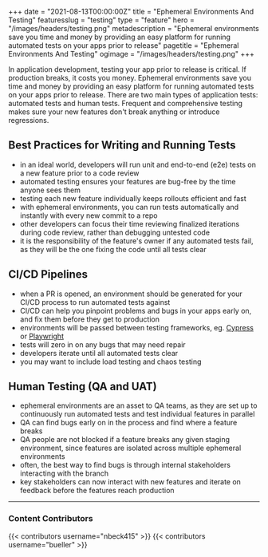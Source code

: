 +++
date = "2021-08-13T00:00:00Z"
title = "Ephemeral Environments And Testing"
featuresslug = "testing"
type = "feature"
hero = "/images/headers/testing.png"
metadescription = "Ephemeral environments save you time and money by providing an easy platform for running automated tests on your apps prior to release"
pagetitle = "Ephemeral Environments And Testing"
ogimage = "/images/headers/testing.png"
+++

In application development, testing your app prior to release is critical. If production breaks, it costs you money. Ephemeral environments save you time and money by providing an easy platform for running automated tests on your apps prior to release.
There are two main types of application tests: automated tests and human tests. Frequent and comprehensive testing makes sure your new features don't break anything or introduce regressions.

## Best Practices for Writing and Running Tests
- in an ideal world, developers will run unit and end-to-end (e2e) tests on a new feature prior to a code review
- automated testing ensures your features are bug-free by the time anyone sees them
- testing each new feature individually keeps rollouts efficient and fast
- with ephemeral environments, you can run tests automatically and instantly with every new commit to a repo
- other developers can focus their time reviewing finalized iterations during code review, rather than debugging untested code
- it is the responsibility of the feature's owner if any automated tests fail, as they will be the one fixing the code until all tests clear

## CI/CD Pipelines
- when a PR is opened, an environment should be generated for your CI/CD process to run automated tests against
- CI/CD can help you pinpoint problems and bugs in your apps early on, and fix them before they get to production
- environments will be passed between testing frameworks, eg. [Cypress](https://www.cypress.io/) or [Playwright](https://playwright.dev/)
- tests will zero in on any bugs that may need repair
- developers iterate until all automated tests clear
- you may want to include load testing and chaos testing


## Human Testing (QA and UAT)
- ephemeral environments are an asset to QA teams, as they are set up to continuously run automated tests and test individual features in parallel
- QA can find bugs early on in the process and find where a feature breaks
- QA people are not blocked if a feature breaks any given staging environment, since features are isolated across multiple ephemeral environments
- often, the best way to find bugs is through internal stakeholders interacting with the branch
- key stakeholders can now interact with new features and iterate on feedback before the features reach production



----
### Content Contributors

{{< contributors username="nbeck415" >}}
{{< contributors username="bueller" >}}
